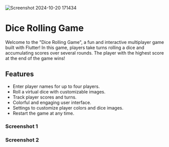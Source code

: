 ![Screenshot 2024-10-20 171434](https://github.com/user-attachments/assets/9048e494-cdca-4992-baee-11344fcf0698)<h1>Dice Rolling Game</h1>

<p>Welcome to the "Dice Rolling Game", a fun and interactive multiplayer game built with Flutter! In this game, players take turns rolling a dice and accumulating scores over several rounds. The player with the highest score at the end of the game wins!</p>

 <h2>Features</h2>
<ul>
<li>Enter player names for up to four players.</li>
 <li>Roll a virtual dice with customizable images.</li>
<li>Track player scores and turns.</li>
<li>Colorful and engaging user interface.</li>
<li>Settings to customize player colors and dice images.</li>
<li>Restart the game at any time.</li>
</ul>

<h3>Screenshot 1</h3>



<h3>Screenshot 2</h3>
